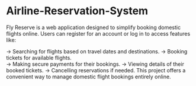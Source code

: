 # Airline-Reservation-System

Fly Reserve is a web application designed to simplify booking domestic flights online. Users can register for an account or log in to access features like:

->  Searching for flights based on travel dates and destinations.
->  Booking tickets for available flights.  
->  Making secure payments for their bookings.
->  Viewing details of their booked tickets.
->  Cancelling reservations if needed.
This project offers a convenient way to manage domestic flight bookings entirely online.

